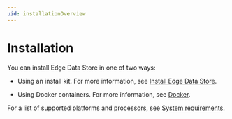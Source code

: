 ```yaml
---
uid: installationOverview
---
```


# Installation

You can install Edge Data Store in one of two ways:

- Using an install kit. For more information, see [Install Edge Data Store](xref:InstallEdgeDataStore).

- Using Docker containers. For more information, see [Docker](xref:edgeDocker).

For a list of supported platforms and processors, see [System requirements](xref:SystemRequirements).
